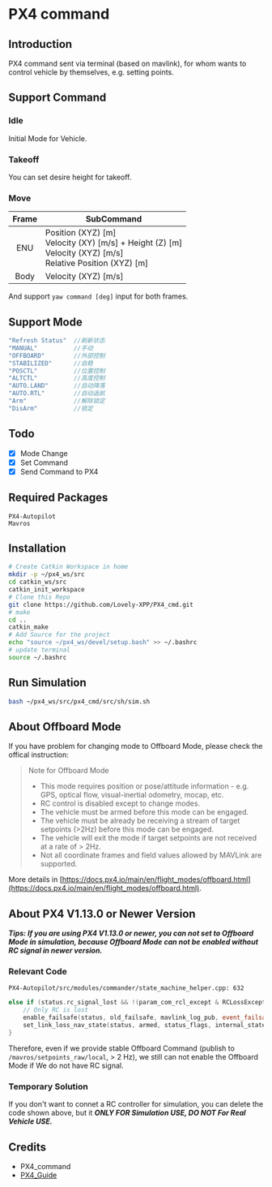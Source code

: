 # PX4 command

## Introduction
PX4 command sent via terminal (based on mavlink), for whom wants to control vehicle by themselves, e.g. setting points.

## Support Command

### Idle

Initial Mode for Vehicle.

### Takeoff

You can set desire height for takeoff.

### Move

<div style="align: center">

| Frame | SubCommand |
| :---: | ----------- |
|   ENU    | Position (XYZ) [m]<br>Velocity (XY) [m/s] + Height (Z) [m]<br>Velocity (XYZ) [m/s]<br>Relative Position (XYZ) [m] |
|   Body   | Velocity (XYZ) [m/s] |

</div>

And support `yaw command [deg]` input for both frames.


## Support Mode
```c++
"Refresh Status"  //刷新状态
"MANUAL"          //手动
"OFFBOARD"        //外部控制
"STABILIZED"      //自稳
"POSCTL"          //位置控制
"ALTCTL"          //高度控制
"AUTO.LAND"       //自动降落
"AUTO.RTL"        //自动返航
"Arm"             //解除锁定
"DisArm"          //锁定
```

## Todo

- [x] Mode Change
- [x] Set Command 
- [x] Send Command to PX4

## Required Packages
```
PX4-Autopilot
Mavros
```

## Installation
```bash
# Create Catkin Workspace in home
mkdir -p ~/px4_ws/src 
cd catkin_ws/src
catkin_init_workspace
# Clone this Repo
git clone https://github.com/Lovely-XPP/PX4_cmd.git
# make
cd ..
catkin_make
# Add Source for the project
echo "source ~/px4_ws/devel/setup.bash" >> ~/.bashrc
# update terminal
source ~/.bashrc
```

## Run Simulation
```bash
bash ~/px4_ws/src/px4_cmd/src/sh/sim.sh
```

## About Offboard Mode
If you have problem for changing mode to Offboard Mode, please check the offical instruction:

> Note for Offboard Mode
> - This mode requires position or pose/attitude information - e.g. GPS, optical flow, visual-inertial odometry, mocap, etc.
> - RC control is disabled except to change modes.
> - The vehicle must be armed before this mode can be engaged.
> - The vehicle must be already be receiving a stream of target setpoints (>2Hz) before this mode can be engaged.
> - The vehicle will exit the mode if target setpoints are not received at a rate of > 2Hz.
> - Not all coordinate frames and field values allowed by MAVLink are supported.

More details in [https://docs.px4.io/main/en/flight_modes/offboard.html](https://docs.px4.io/main/en/flight_modes/offboard.html).

## About PX4 V1.13.0 or Newer Version

***Tips: If you are using PX4 V1.13.0 or newer, you can not set to Offboard Mode in simulation, because Offboard Mode can not be enabled without RC signal in newer version.***

### Relevant Code
`PX4-Autopilot/src/modules/commander/state_machine_helper.cpp: 632`

```cpp
else if (status.rc_signal_lost && !(param_com_rcl_except & RCLossExceptionBits::RCL_EXCEPT_OFFBOARD)) {
    // Only RC is lost
    enable_failsafe(status, old_failsafe, mavlink_log_pub, event_failsafe_reason_t::no_rc);
    set_link_loss_nav_state(status, armed, status_flags, internal_state, rc_loss_act, param_com_rcl_act_t);
}
```

Therefore, even if we provide stable Offboard Command (publish to `/mavros/setpoints_raw/local`, > 2 Hz), we still can not enable the Offboard Mode if We do not have RC signal.

### Temporary Solution
If you don't want to connet a RC controller for simulation, you can delete the code shown above, but it ***ONLY FOR Simulation USE, DO NOT For Real Vehicle USE.***



## Credits
- PX4_command
- [PX4_Guide](https://docs.px4.io/main)
